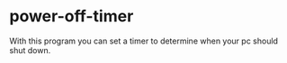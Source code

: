 # power-off-timer
With this program you can set a timer to determine when your pc should shut down.
